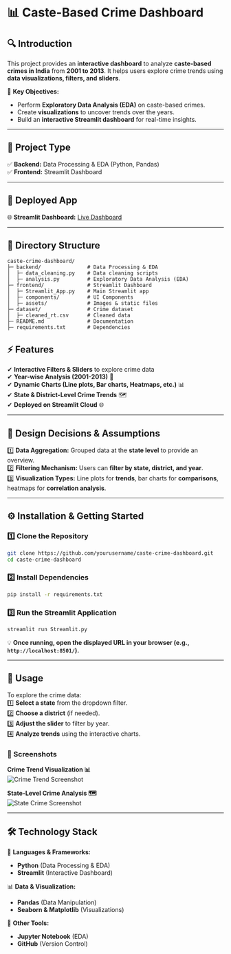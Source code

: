 # **📊 Caste-Based Crime Dashboard**  

## **🔍 Introduction**  
This project provides an **interactive dashboard** to analyze **caste-based crimes in India** from **2001 to 2013**. It helps users explore crime trends using **data visualizations, filters, and sliders**.  

📌 **Key Objectives:**  
- Perform **Exploratory Data Analysis (EDA)** on caste-based crimes.  
- Create **visualizations** to uncover trends over the years.  
- Build an **interactive Streamlit dashboard** for real-time insights.  

---

## **📂 Project Type**  
✅ **Backend:** Data Processing & EDA (Python, Pandas)  
✅ **Frontend:** Streamlit Dashboard  

---

## **🚀 Deployed App**  
🌐 **Streamlit Dashboard:** [Live Dashboard](https://b42da002insight-innovators-j8xxixczy6up8gkueqtj5q.streamlit.app/)  

---

## **📂 Directory Structure**  
```
caste-crime-dashboard/
├─ backend/               # Data Processing & EDA
│  ├─ data_cleaning.py    # Data cleaning scripts
│  ├─ analysis.py         # Exploratory Data Analysis (EDA)
├─ frontend/              # Streamlit Dashboard
│  ├─ Streamlit_App.py    # Main Streamlit app
│  ├─ components/         # UI Components
│  ├─ assets/             # Images & static files
├─ dataset/               # Crime dataset
│  ├─ cleaned_rt.csv      # Cleaned data
├─ README.md              # Documentation
├─ requirements.txt       # Dependencies
```

## **⚡ Features**  
✔ **Interactive Filters & Sliders** to explore crime data  
✔ **Year-wise Analysis (2001-2013)** 📆  
✔ **Dynamic Charts (Line plots, Bar charts, Heatmaps, etc.)** 📊  
✔ **State & District-Level Crime Trends** 🗺️  
✔ **Deployed on Streamlit Cloud** 🌐  

---

## **📌 Design Decisions & Assumptions**  
1️⃣ **Data Aggregation:** Grouped data at the **state level** to provide an overview.  
2️⃣ **Filtering Mechanism:** Users can **filter by state, district, and year**.  
3️⃣ **Visualization Types:** Line plots for **trends**, bar charts for **comparisons**, heatmaps for **correlation analysis**.  

---

## **⚙️ Installation & Getting Started**  
### **1️⃣ Clone the Repository**  
```bash
git clone https://github.com/yourusername/caste-crime-dashboard.git
cd caste-crime-dashboard
```

### **2️⃣ Install Dependencies**  
```bash
pip install -r requirements.txt
```

### **3️⃣ Run the Streamlit Application**  
```bash
streamlit run Streamlit.py
```
💡 **Once running, open the displayed URL in your browser (e.g., `http://localhost:8501/`).**  

---

## **📌 Usage**  
To explore the crime data:  
1️⃣ **Select a state** from the dropdown filter.  
2️⃣ **Choose a district** (if needed).  
3️⃣ **Adjust the slider** to filter by year.  
4️⃣ **Analyze trends** using the interactive charts.  

### **📸 Screenshots**  
**Crime Trend Visualization 📊**  
![Crime Trend Screenshot]([https://your-image-link.com](https://github.com/akeesh13/B42_DA_002_Insight-Innovators/blob/1071a5095f2e58c39365ece7f93352a0c5f23b3c/year%20trend.png))  

**State-Level Crime Analysis 🗺️**  
![State Crime Screenshot]([https://your-image-link.com](https://github.com/akeesh13/B42_DA_002_Insight-Innovators/blob/0b879c3c7c6d04bab7671bf566b0fc93db4cec75/Screenshot%202025-02-10%20023333.png))  

---

## **🛠 Technology Stack**  
🚀 **Languages & Frameworks:**  
- **Python** (Data Processing & EDA)  
- **Streamlit** (Interactive Dashboard)  

📊 **Data & Visualization:**  
- **Pandas** (Data Manipulation)  
- **Seaborn & Matplotlib** (Visualizations)  

🔧 **Other Tools:**  
- **Jupyter Notebook** (EDA)  
- **GitHub** (Version Control)  
